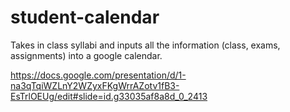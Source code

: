 # student-calendar
Takes in class syllabi and inputs all the information (class, exams, assignments) into a google calendar.




https://docs.google.com/presentation/d/1-na3qTqiWZLnY2WZyxFKgWrrAZotv1fB3-EsTrlOEUg/edit#slide=id.g33035af8a8d_0_2413

